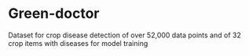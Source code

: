 # Green-doctor
Dataset for crop disease detection of over 52,000 data points and of 32 crop items with diseases for model training
